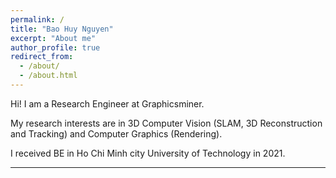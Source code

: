 ```yaml
---
permalink: /
title: "Bao Huy Nguyen"
excerpt: "About me"
author_profile: true
redirect_from: 
  - /about/
  - /about.html
---
```


Hi! I am a Research Engineer at Graphicsminer.

My research interests are in 3D Computer Vision (SLAM, 3D Reconstruction and Tracking) and Computer Graphics (Rendering).

I received BE in Ho Chi Minh city University of Technology in 2021.

------
<script type="text/javascript" id="clustrmaps" src="//clustrmaps.com/map_v2.js?d=j7t3K3idJSPxwOLCI29NMBTjWBT0NMb38Osp01Kev0w"></script>
